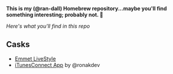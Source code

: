 **This is my (@ran-dall) Homebrew repository...maybe you'll find something interesting; probably not. 🤙**

*Here's what you'll find in this repo*

## Casks
- [Emmet LiveStyle](https://github.com/livestyle/app)
- [iTunesConnect App](https://github.com/ronakdev/itunesconnect) by @ronakdev